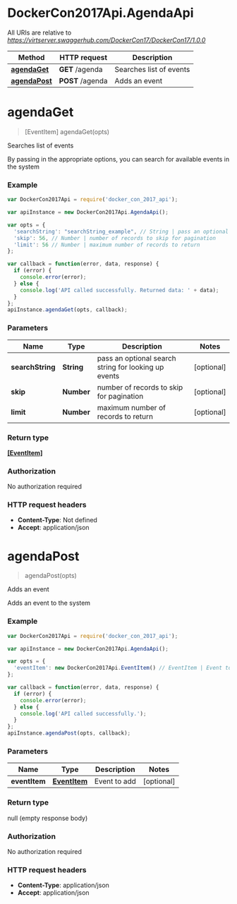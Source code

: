 # DockerCon2017Api.AgendaApi

All URIs are relative to *https://virtserver.swaggerhub.com/DockerCon17/DockerCon17/1.0.0*

Method | HTTP request | Description
------------- | ------------- | -------------
[**agendaGet**](AgendaApi.md#agendaGet) | **GET** /agenda | Searches list of events
[**agendaPost**](AgendaApi.md#agendaPost) | **POST** /agenda | Adds an event


<a name="agendaGet"></a>
# **agendaGet**
> [EventItem] agendaGet(opts)

Searches list of events

By passing in the appropriate options, you can search for available events in the system 

### Example
```javascript
var DockerCon2017Api = require('docker_con_2017_api');

var apiInstance = new DockerCon2017Api.AgendaApi();

var opts = { 
  'searchString': "searchString_example", // String | pass an optional search string for looking up events
  'skip': 56, // Number | number of records to skip for pagination
  'limit': 56 // Number | maximum number of records to return
};

var callback = function(error, data, response) {
  if (error) {
    console.error(error);
  } else {
    console.log('API called successfully. Returned data: ' + data);
  }
};
apiInstance.agendaGet(opts, callback);
```

### Parameters

Name | Type | Description  | Notes
------------- | ------------- | ------------- | -------------
 **searchString** | **String**| pass an optional search string for looking up events | [optional] 
 **skip** | **Number**| number of records to skip for pagination | [optional] 
 **limit** | **Number**| maximum number of records to return | [optional] 

### Return type

[**[EventItem]**](EventItem.md)

### Authorization

No authorization required

### HTTP request headers

 - **Content-Type**: Not defined
 - **Accept**: application/json

<a name="agendaPost"></a>
# **agendaPost**
> agendaPost(opts)

Adds an event

Adds an event to the system

### Example
```javascript
var DockerCon2017Api = require('docker_con_2017_api');

var apiInstance = new DockerCon2017Api.AgendaApi();

var opts = { 
  'eventItem': new DockerCon2017Api.EventItem() // EventItem | Event to add
};

var callback = function(error, data, response) {
  if (error) {
    console.error(error);
  } else {
    console.log('API called successfully.');
  }
};
apiInstance.agendaPost(opts, callback);
```

### Parameters

Name | Type | Description  | Notes
------------- | ------------- | ------------- | -------------
 **eventItem** | [**EventItem**](EventItem.md)| Event to add | [optional] 

### Return type

null (empty response body)

### Authorization

No authorization required

### HTTP request headers

 - **Content-Type**: application/json
 - **Accept**: application/json

